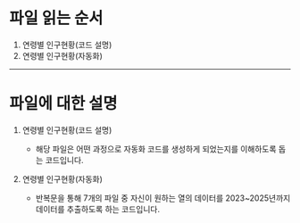 # 파일 읽는 순서
1. 연령별 인구현황(코드 설명)
2. 연령별 인구현황(자동화)

---

# 파일에 대한 설명
1. 연령별 인구현황(코드 설명)
    - 해당 파일은 어떤 과정으로 자동화 코드를
    생성하게 되었는지를 이해하도록 돕는 코드입니다.

2. 연령별 인구현황(자동화)
    - 반복문을 통해 7개의 파일 중 자신이 원하는 열의 데이터를
    2023~2025년까지 데이터를 추출하도록 하는 코드입니다.